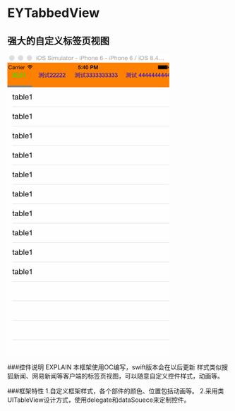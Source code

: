 # EYTabbedView
## 强大的自定义标签页视图

![](https://github.com/elvain-yang/EYTabbedView/blob/master/Image/readme.gif)

###控件说明 EXPLAIN
本框架使用OC编写，swift版本会在以后更新
样式类似搜狐新闻、网易新闻等客户端的标签页视图，可以随意自定义控件样式，动画等。

###框架特性
1.自定义框架样式，各个部件的颜色、位置包括动画等。
2.采用类UITableView设计方式，使用delegate和dataSouece来定制控件。



